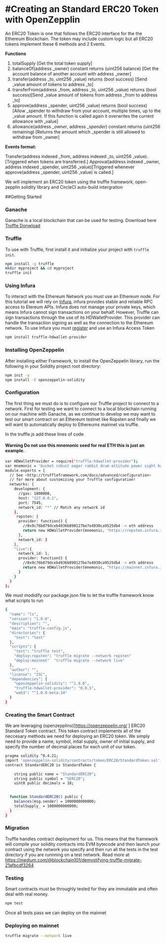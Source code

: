 #Creating an Standard ERC20 Token with OpenZepplin 
======

An ERC20 Token is one that follows the ERC20 interface for the the Ethereum Blockchain.  The token may include custom logic but all ERC20 tokens implement these 6 methods and 2 Events. 

**Functions**

1. totalSupply [Get the total token supply]
2. balanceOf(address _owner) constant returns (uint256 balance) [Get the account balance of another account with address _owner]
3. transfer(address _to, uint256 _value) returns (bool success) [Send _value amount of tokens to address _to]
4. transferFrom(address _from, address _to, uint256 _value) returns (bool success)[Send _value amount of tokens from address _from to address _to]
5. approve(address _spender, uint256 _value) returns (bool success) [Allow _spender to withdraw from your account, multiple times, up to the _value amount. If this function is called again it overwrites the current allowance with _value]
6. allowance(address *_owner*, address *_spender*) constant returns (uint256 remaining) [Returns the amount which _spender is still allowed to withdraw from _owner]

**Events format:**

Transfer(address indexed _from, address indexed _to, uint256 _value). [Triggered when tokens are transferred.]
Approval(address indexed _owner, address indexed _spender, uint256 _value)[Triggered whenever approve(address _spender, uint256 _value) is called.]

We will implement an ERC20 token using the truffle framework, open-zepplin solidity library and CircleCI auto-build intergration

##Getting Started 

### Ganache 
Ganache is a local blockchain that can be used for testing.
Download here [Truffle Donwload](http://truffleframework.com/ganache/)

### Truffle

To use with Truffle, first install it and initialize your project with `truffle init`.

```sh
npm install -g truffle
mkdir myproject && cd myproject
truffle init
```

### Using Infura 

To interact with the Ethereum Network you must use an Ethereum node.  For this tutorial we will rely on [Infura](https://infura.io/about), infura provides stable and reliable RPC access to Etereum APIs. Infura does not manage your private keys, which means Infura cannot sign transactions on your behalf.
However, Truffle can sign transactions through the use of its HDWalletProvider. This provider can handle the transaction signing as well as the connection to the Ethereum network. To use Infura you must [register](https://infura.io/signup) and use an Infura Access Token 

```sh
npm install truffle-hdwallet-provider
```

### Installing OpenZeppelin

After installing either Framework, to install the OpenZeppelin library, run the following in your Solidity project root directory:

```sh
npm init -y
npm install -E openzeppelin-solidity
```

### Configuration

The first thing we must do is to configure our Truffle project to connect to a network.  First for testing we want to connect to a local blockchain running on our machine with Ganache, as we continue to develop we may want to test our smart contract on an Ethereum testnet like Ropsten and finally we will want to automatically deploy to Ethereums mainnet via truffle.

In the truffle.js add these lines of code 
#### **Warning** Do not use this mnemonic seed for real ETH this is just an example.
```sh 
var HDWalletProvider = require("truffle-hdwallet-provider");
var mnemonic = 'bucket robust eager rabbit drum attitude power sight hazard cost real aim';
module.exports = {
  // See <http://truffleframework.com/docs/advanced/configuration>
  // for more about customizing your Truffle configuration!
  networks: {
    development: {
      //gas: 1800000,
      host: "127.0.0.1",
      port: 7545,
      network_id: "*" // Match any network id
    },
     ropsten: {
      provider: function() {
      	//0x9c76b879dceb4936b890127be7e4930ca9525db4 -> eth address
        return new HDWalletProvider(mnemonic, "https://ropsten.infura.io/9IVwUjnwncMb0oQAHHIP", 0)
      },
      network_id: 3
    },
    "live":{
      network_id: 1,
      provider: function() {
        //0x9c76b879dceb4936b890127be7e4930ca9525db4 -> eth address
        return new HDWalletProvider(mnemonic, "https://mainnet.infura.io/9IVwUjnwncMb0oQAHHIP ", 0)
      }
    }
  }
};
```

We must modidify our package.json file to let the truffle framework know what scripts to run

```sh
{
  "name": "ls",
  "version": "1.0.0",
  "description": "",
  "main": "truffle-config.js",
  "directories": {
    "test": "test"
  },
  "scripts": {
    "test": "truffle test",
    "deploy:ropsten": "truffle migrate --network ropsten"
    "deploy:mainnet"  "truffle migrate --network live"
  },
  "author": "",
  "license": "ISC",
  "dependencies": {
    "openzeppelin-solidity": "^1.9.0",
    "truffle-hdwallet-provider": "0.0.5",
    "web3": "^1.0.0-beta.34"
  }
}
```

### Creating the Smart Contract
We are leveraging (openzepplins)[https://openzeppelin.org/ ] ERC20 Standard Token contract.  This token contract implements all of the neccesary methods we need for deploying an ERC20 token.  We simply need to provide a name, symbol, intial supply, owner of initial supply, and specify the number of decimal places for each unit of our token.

```sh
pragma solidity ^0.4.21;
import 'openzeppelin-solidity/contracts/token/ERC20/StandardToken.sol';
contract StandardERC20 is StandardToken {

	string public name = "StandardERC20";
    string public symbol = "SERC20";
    uint8 public decimals = 18;

    
  function StandardERC20() public {
    balances[msg.sender] = 1000000000000;
    totalSupply_ = 1000000000000;
  }
}

```


### Migration 

Truffle handles contract deployment for us.  This means that the framework will compile your solidity contracts into EVM bytecode and then launch your contract using the network you specify and then run all the tests in the test directory if you are runnning on a test network. Read more at https://medium.com/@blockchain101/demystifying-truffle-migrate-21afbcdf3264

### Testing 
Smart contracts must be throughly tested for they are immutable and often deal with real money.  

```sh 
npm test
```

Once all tests pass we can deploy on the mainnet 

### Deploying on mainnet 
```sh
truffle migrate --network live
```

